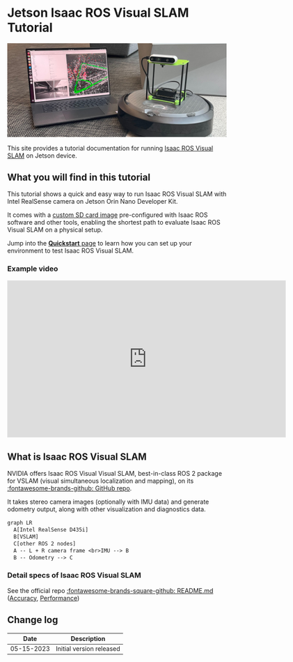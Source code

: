 # Jetson Isaac ROS Visual SLAM Tutorial

![](./images/JON-on-Create3_VSLAM-RViz.jpg)

This site provides a tutorial documentation for running [Isaac ROS Visual SLAM](https://github.com/NVIDIA-ISAAC-ROS/isaac_ros_visual_slam) on Jetson device.

## What you will find in this tutorial

This tutorial shows a quick and easy way to run Isaac ROS Visual SLAM with Intel RealSense camera on Jetson Orin Nano Developer Kit.

It comes with a [custom SD card image](./sdcard.md) pre-configured with Isaac ROS software and other tools, enabling the shortest path to evaluate Isaac ROS Visual SLAM on a physical setup.

Jump into the [**Quickstart** page](./quickstart.md) to learn how you can set up your environment to test Isaac ROS Visual SLAM.

### Example video

<iframe width="640" height="360" src="https://www.youtube.com/embed/mNTi1osPSIA" title="YouTube video player" frameborder="0" allow="accelerometer; autoplay; clipboard-write; encrypted-media; gyroscope; picture-in-picture; web-share" allowfullscreen></iframe>

## What is Isaac ROS Visual SLAM

NVIDIA offers Isaac ROS Visual Visual SLAM, best-in-class ROS 2 package for VSLAM (visual simultaneous localization and mapping), on its [:fontawesome-brands-github: GitHub repo](https://github.com/NVIDIA-ISAAC-ROS/isaac_ros_visual_slam).

It takes stereo camera images (optionally with IMU data) and generate odometry output, along with other visualization and diagnostics data.

``` mermaid
graph LR
  A[Intel RealSense D435i]
  B[VSLAM]
  C[other ROS 2 nodes]
  A -- L + R camera frame <br>IMU --> B
  B -- Odometry --> C
```

### Detail specs of Isaac ROS Visual SLAM

See the official repo [:fontawesome-brands-square-github: README.md](https://github.com/NVIDIA-ISAAC-ROS/isaac_ros_visual_slam/blob/main/README.md) ([Accuracy](https://github.com/NVIDIA-ISAAC-ROS/isaac_ros_visual_slam/blob/main/README.md#accuracy), [Performance](https://github.com/NVIDIA-ISAAC-ROS/isaac_ros_visual_slam/blob/main/README.md#performance))

## Change log

| Date        | Description                    |
| ----------- | ------------------------------ |
| 05-15-2023  | Initial version released       |
